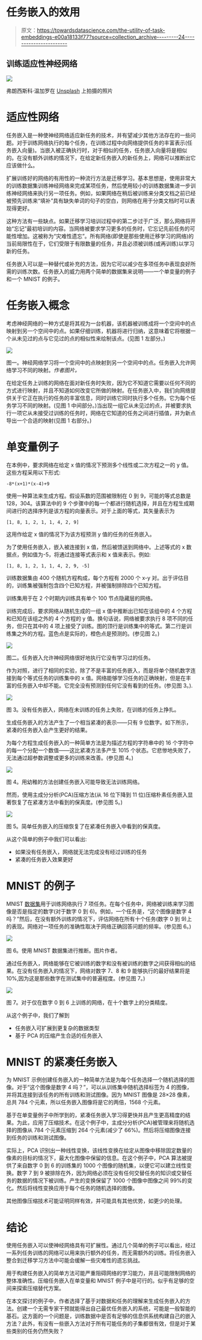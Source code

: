 # 任务嵌入的效用

> 原文：<https://towardsdatascience.com/the-utility-of-task-embeddings-e00a18133f77?source=collection_archive---------24----------------------->

## 训练适应性神经网络

![](img/1d477f25c9579a8de071864ee4215481.png)

弗朗西斯科·温加罗在 [Unsplash](https://unsplash.com/s/photos/handwritten-numbers?utm_source=unsplash&utm_medium=referral&utm_content=creditCopyText) 上拍摄的照片

# 适应性网络

任务嵌入是一种使神经网络适应新任务的技术，并有望减少其他方法存在的一些问题。对于训练网络执行的每个任务，在训练过程中向网络提供任务的丰富表示(任务嵌入向量)。当嵌入被正确执行时，对于相似的任务，任务嵌入向量将是相似的。在没有额外训练的情况下，在给定新任务嵌入的新任务上，网络可以推断出它应该做什么。

扩展训练好的网络的有用性的一种流行方法是迁移学习。基本思想是，使用非常大的训练数据集训练神经网络来完成某项任务，然后使用较小的训练数据集进一步训练神经网络来执行另一项任务。例如，如果网络在稍后被训练来分类文档之前已经被预先训练来“填补”具有缺失单词的句子的空白，则网络在用于分类文档时可以表现得更好。

这种方法有一些缺点。如果迁移学习培训过程中的第二步过于广泛，那么网络将开始“忘记”最初培训的内容。当网络被要求学习更多的任务时，它忘记先前任务的可能性增加。这被称为“灾难性遗忘”。所有网络(即使是那些使用迁移学习的网络)的当前局限性在于，它们受限于有限数量的任务，并且必须被训练(或再训练)以学习新的任务。

任务嵌入可以是一种替代或补充的方法，因为它可以减少在多项任务中表现良好所需的训练次数。任务嵌入的威力用两个简单的数据集来说明——一个单变量的例子和一个 MNIST 的例子。

# 任务嵌入概念

考虑神经网络的一种方式是将其视为一台机器，该机器被训练成将一个空间中的点映射到另一个空间中的点。如果仔细训练，机器将进行归纳，这意味着它将根据一个从未见过的点与它见过的点的相似性来绘制该点。(见图 1 左部分。)

![](img/b09a5f9c6d9e21d0bec38d80881d3d54.png)

图一。神经网络学习将一个空间中的点映射到另一个空间中的点。任务嵌入允许网络学习不同的映射。*作者图片。*

在给定任务上训练的网络在面对新任务时失败，因为它不知道它需要以任何不同的方式进行映射，并且不知道如何改变它所做的映射。在任务嵌入中，我们向网络提供关于它正在执行的任务的丰富信息，同时训练它同时执行多个任务。它为每个任务学习不同的映射。(见图 1 中间部分。)当出现一组它从未见过的点，并被要求执行一项它从未接受过训练的任务时，网络在它知道的任务之间进行插值，并为新点导出一个合适的映射(见图 1 右部分。)

# 单变量例子

在本例中，要求网络在给定 x 值的情况下预测多个线性或二次方程之一的 y 值。这些方程采用以下形式:

```
-8*(x+1)*(x-4)+9
```

使用一种算法来生成方程。假设系数的范围被限制在 0 到 9，可能的等式总数是 128，304。该算法中的 9 个步骤中的每一个都进行随机选择，并且在方程生成期间进行的选择序列是该方程的向量表示。对于上面的等式，其矢量表示为

```
[1, 8, 1, 2, 1, 1, 4, 2, 9]
```

这用作给定 x 值的情况下为该方程预测 y 值的任务的任务嵌入。

为了使用任务嵌入，嵌入被连接到 x 值，然后被馈送到网络中。上述等式的 x 数据点，例如值为-5，将通过连接等式表示和 x 值来表示。例如:

```
[1, 8, 1, 2, 1, 1, 4, 2, 9, -5]
```

训练数据集由 400 个随机方程构成，每个方程有 2000 个 x-y 对。出于评估目的，训练集被强制包含四个已知方程，并被强制排除四个已知方程。

训练集用于在 2 个时期内训练具有单个 100 节点隐藏层的网络。

训练完成后，要求网络从随机生成的一组 x 值中推断出已知在该组中的 4 个方程和已知在该组之外的 4 个方程的 y 值。换句话说，网络被要求执行 8 项不同的任务，但只在其中的 4 项上接受了训练。图的顶行是训练集中的等式。第二行是训练集之外的方程。蓝色点是实际的，橙色点是预测的。(参见图 2。)

![](img/a9db53ef7104969af3b59c468f125c60.png)

图二。任务嵌入允许神经网络很好地执行它没有学习过的任务。

作为对照，进行了相同的实验，除了不是丰富的任务嵌入，而是将单个随机数字连接到每个等式任务的训练集中的 x 值。网络能够学习任务的正确映射，但是在丰富的任务嵌入中却不能。它完全没有预测到任何它没有看到的任务。(参见图 3。).

![](img/5940e00e00c281d307d2982a92a2e10f.png)

图 3。没有任务嵌入，网络在未训练的任务上失败，在训练的任务上挣扎。

生成任务嵌入的方法产生了一个相当紧凑的表示——只有 9 位数字。如下所示，紧凑的任务嵌入会产生更好的结果。

为每个方程生成任务嵌入的一种简单方法是为描述方程的字符串中的 16 个字符中的每一个分配一个数值——这比紧凑方法多产生 1015 个状态。它悲惨地失败了，无法通过超参数调整或更多的训练来改善。(参见图 4。)

![](img/42402d7b793a780bf4d3d5c1ebd1008e.png)

图 4。用幼稚的方法创建任务嵌入可能导致无法训练网络。

然而，使用主成分分析(PCA)压缩方法(从 16 位下降到 11 位)压缩朴素任务嵌入显著恢复了在紧凑方法中看到的保真度。(参见图 5。)

![](img/f80feee578da367fbce1d8f8c92fca06.png)

图 5。简单任务嵌入的压缩恢复了在紧凑任务嵌入中看到的保真度。

从这个简单的例子中我们可以看出:

*   如果没有任务嵌入，网络就无法完成没有经过训练的任务
*   紧凑的任务嵌入效果更好

# MNIST 的例子

MNIST [数据集](http://yann.lecun.com/exdb/mnist/)用于训练网络执行 7 项任务。在每个任务中，网络被训练来学习图像是否是指定的数字(对于数字 0 到 6)。例如，一个任务是，“这个图像是数字 4 吗？”然后，在没有额外训练的情况下，评估网络在所有十个任务(数字 0 到 9)上的表现。网络对一项任务的准确性取决于网络正确回答问题的频率。(参见图 6。)

![](img/2ce29fe23f95d084519da3c14fd08b4f.png)

图 6。使用 MNIST 数据集进行推断。图片作者。

通过任务嵌入，网络能够在它被训练的数字和没有被训练的数字之间获得相似的结果。在没有任务嵌入的情况下，网络对数字 7、8 和 9 能够执行的最好结果将是 10%,因为这是那些数字在测试集中的普遍程度。(参见图 7。)

![](img/52389984e3ebae9242bc28e6a009000c.png)

图 7。对于仅在数字 0 到 6 上训练的网络，在十个数字上的分类精度。

从这个例子中，我们了解到

*   任务嵌入可扩展到更复杂的数据类型
*   基于 PCA 的压缩产生合适的任务嵌入

# MNIST 的紧凑任务嵌入

为 MNIST 示例创建任务嵌入的一种简单方法是为每个任务选择一个随机选择的图像。对于“这个图像是数字 4 吗？”，可以从训练集中随机选择标签为 4 的图像，并将其连接到该任务的所有训练和测试图像。因为 MNIST 图像是 28×28 像素，总共 784 个元素，所以任务嵌入图像将是它的两倍，1568 个元素。

基于在单变量例子中所学到的，紧凑任务嵌入学习得更快并且产生更高精度的结果。为此，应用了压缩技术。在这个例子中，主成分分析(PCA)被管理来将随机选择的图像从 784 个元素压缩到 264 个元素(减少了 66%)。然后将压缩图像连接到任务的训练和测试图像。

实际上，PCA 识别出一种线性变换，该线性变换在给定从图像中移除固定数量的像素的目标的情况下，最大化图像中保留的信息。在这个例子中，PCA 算法被提供了来自数字 0 到 6 的训练集的 1000 个图像的随机集，以便它可以建立线性变换。数字 7 到 9 被排除在外，因为网络必须在没有任何交替任务的知识或交替任务的数据的情况下被训练。产生的变换保留了 1000 个图像中图像之间 99%的变化。然后将线性变换应用于每个任务的随机选择的图像。

其他图像压缩技术可能证明同样有效，并可能具有其他优势，如更少的处理。

# 结论

使用任务嵌入可以使神经网络具有可扩展性。通过几个简单的例子可以看出，经过一系列任务训练的网络可以用来执行额外的任务，而无需额外的训练。将任务嵌入整合到迁移学习方法中可能会缓解一些灾难性的遗忘挑战。

用于构建任务嵌入的简单方法可能严重阻碍网络的学习能力，并且可能限制网络的整体准确性。压缩任务嵌入在单变量和 MNIST 例子中是可行的。似乎有足够的空间来探索压缩替代方案。

在本文探讨的例子中，作者选择了基于对数据和任务的理解来生成任务嵌入的方法。创建一个无需专家干预就能得出自己最优任务嵌入的系统，可能是一般智能的基石。这方面的一个问题是，训练数据中是否有足够的信息供系统构建自己的嵌入方法？此外，有没有一些嵌入方法对于所有可能任务的子集都很有效，但是对于某些类别的任务仍然失败？